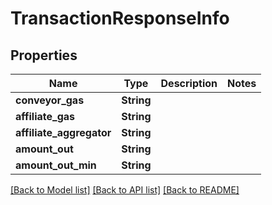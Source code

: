 # TransactionResponseInfo

## Properties

Name | Type | Description | Notes
------------ | ------------- | ------------- | -------------
**conveyor_gas** | **String** |  | 
**affiliate_gas** | **String** |  | 
**affiliate_aggregator** | **String** |  | 
**amount_out** | **String** |  | 
**amount_out_min** | **String** |  | 

[[Back to Model list]](../README.md#documentation-for-models) [[Back to API list]](../README.md#documentation-for-api-endpoints) [[Back to README]](../README.md)


